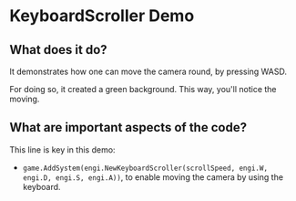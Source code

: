 # KeyboardScroller Demo

## What does it do?
It demonstrates how one can move the camera round, by pressing WASD.   

For doing so, it created a green background. This way, you'll notice the moving.  

## What are important aspects of the code?
This line is key in this demo:

* `game.AddSystem(engi.NewKeyboardScroller(scrollSpeed, engi.W, engi.D, engi.S, engi.A))`, to enable moving the camera by using the keyboard.
